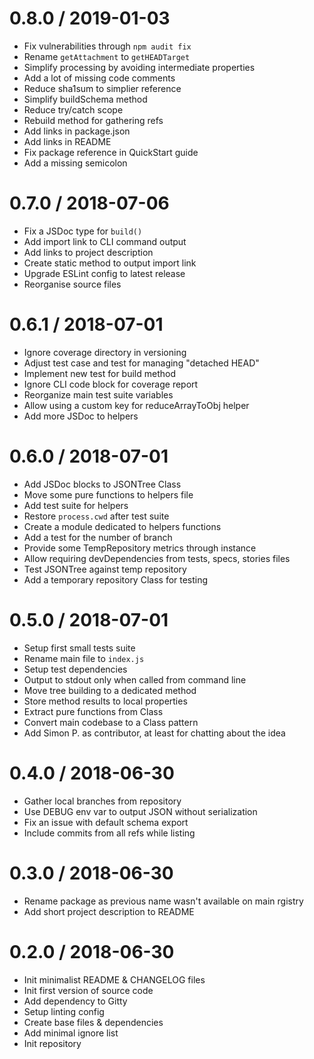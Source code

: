 
0.8.0 / 2019-01-03
==================

  * Fix vulnerabilities through `npm audit fix`
  * Rename `getAttachment` to `getHEADTarget`
  * Simplify processing by avoiding intermediate properties
  * Add a lot of missing code comments
  * Reduce sha1sum to simplier reference
  * Simplify buildSchema method
  * Reduce try/catch scope
  * Rebuild method for gathering refs
  * Add links in package.json
  * Add links in README
  * Fix package reference in QuickStart guide
  * Add a missing semicolon

0.7.0 / 2018-07-06
==================

  * Fix a JSDoc type for `build()`
  * Add import link to CLI command output
  * Add links to project description
  * Create static method to output import link
  * Upgrade ESLint config to latest release
  * Reorganise source files

0.6.1 / 2018-07-01
==================

  * Ignore coverage directory in versioning
  * Adjust test case and test for managing "detached HEAD"
  * Implement new test for build method
  * Ignore CLI code block for coverage report
  * Reorganize main test suite variables
  * Allow using a custom key for reduceArrayToObj helper
  * Add more JSDoc to helpers

0.6.0 / 2018-07-01
==================

  * Add JSDoc blocks to JSONTree Class
  * Move some pure functions to helpers file
  * Add test suite for helpers
  * Restore `process.cwd` after test suite
  * Create a module dedicated to helpers functions
  * Add a test for the number of branch
  * Provide some TempRepository metrics through instance
  * Allow requiring devDependencies from tests, specs, stories files
  * Test JSONTree against temp repository
  * Add a temporary repository Class for testing

0.5.0 / 2018-07-01
==================

  * Setup first small tests suite
  * Rename main file to `index.js`
  * Setup test dependencies
  * Output to stdout only when called from command line
  * Move tree building to a dedicated method
  * Store method results to local properties
  * Extract pure functions from Class
  * Convert main codebase to a Class pattern
  * Add Simon P. as contributor, at least for chatting about the idea

0.4.0 / 2018-06-30
==================

  * Gather local branches from repository
  * Use DEBUG env var to output JSON without serialization
  * Fix an issue with default schema export
  * Include commits from all refs while listing

0.3.0 / 2018-06-30
==================

  * Rename package as previous name wasn't available on main rgistry
  * Add short project description to README

0.2.0 / 2018-06-30
==================

  * Init minimalist README & CHANGELOG files
  * Init first version of source code
  * Add dependency to Gitty
  * Setup linting config
  * Create base files & dependencies
  * Add minimal ignore list
  * Init repository
